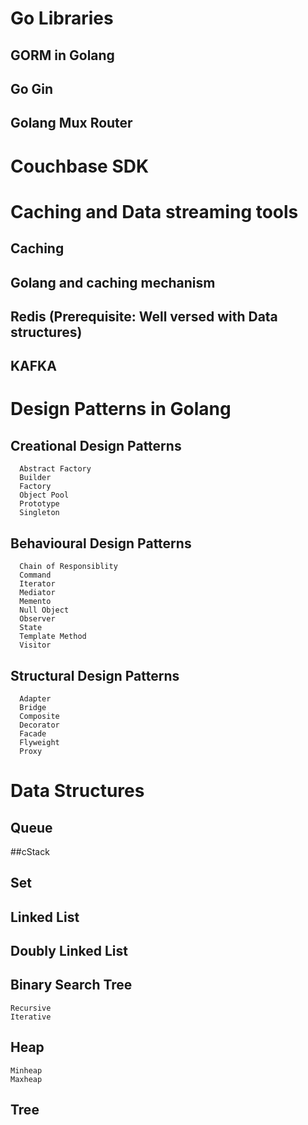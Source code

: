 # Go Libraries
## GORM in Golang 
## Go Gin 
## Golang Mux Router 

# Couchbase SDK

# Caching and Data streaming tools
## Caching 
## Golang and caching mechanism 
## Redis (Prerequisite: Well versed with Data structures)  
## KAFKA 

# Design Patterns in Golang
##    Creational Design Patterns
      Abstract Factory
      Builder
      Factory
      Object Pool
      Prototype
      Singleton
##    Behavioural Design Patterns
      Chain of Responsiblity
      Command
      Iterator
      Mediator
      Memento
      Null Object
      Observer
      State
      Template Method
      Visitor
##    Structural Design Patterns
      Adapter
      Bridge
      Composite
      Decorator
      Facade
      Flyweight
      Proxy
# Data Structures
## Queue
##cStack
## Set
## Linked List
## Doubly Linked List
## Binary Search Tree
    Recursive
    Iterative
## Heap
    Minheap
    Maxheap
## Tree
